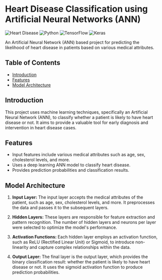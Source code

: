 # Heart Disease Classification using Artificial Neural Networks (ANN)

![Heart Disease](https://img.shields.io/badge/Heart%20Disease%20Classification-ANN-brightgreen.svg)
![Python](https://img.shields.io/badge/Python-3.7%2B-blue.svg)
![TensorFlow](https://img.shields.io/badge/TensorFlow-2.0%2B-orange.svg)
![Keras](https://img.shields.io/badge/Keras-2.0%2B-red.svg)


An Artificial Neural Network (ANN) based project for predicting the likelihood of heart disease in patients based on various medical attributes.

## Table of Contents
- [Introduction](#introduction)
- [Features](#features)
- [Model Architecture](#model-architecture)


## Introduction
This project uses machine learning techniques, specifically an Artificial Neural Network (ANN), to classify whether a patient is likely to have heart disease or not. It aims to provide a valuable tool for early diagnosis and intervention in heart disease cases.

## Features
- Input features include various medical attributes such as age, sex, cholesterol levels, and more.
- Uses a deep learning ANN model to classify heart disease.
- Provides prediction probabilities and classification results.

## Model Architecture 
1. **Input Layer:** The input layer accepts the medical attributes of the patient, such as age, sex, cholesterol levels, and more. It preprocesses the data and passes it to the subsequent layers.

2. **Hidden Layers:** These layers are responsible for feature extraction and pattern recognition. The number of hidden layers and neurons per layer were selected to optimize the model's performance.

3. **Activation Functions:** Each hidden layer employs an activation function, such as ReLU (Rectified Linear Unit) or Sigmoid, to introduce non-linearity and capture complex relationships within the data.

4. **Output Layer:** The final layer is the output layer, which provides the binary classification result: whether the patient is likely to have heart disease or not. It uses the sigmoid activation function to produce prediction probabilities.

